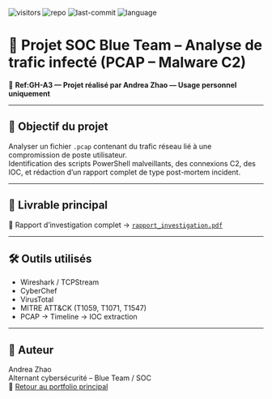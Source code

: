 ![visitors](https://visitor-badge.laobi.icu/badge?page_id=Ghostring-dot.malware-pcap-analysis)
![repo](https://img.shields.io/badge/Projet-Malware_PCAP_Analysis-red)
![last-commit](https://img.shields.io/github/last-commit/Ghostring-dot/malware-pcap-analysis)
![language](https://img.shields.io/github/languages/top/Ghostring-dot/malware-pcap-analysis)


# 🧪 Projet SOC Blue Team – Analyse de trafic infecté (PCAP – Malware C2)  


📄 **Ref:GH-A3 — Projet réalisé par Andrea Zhao — Usage personnel uniquement**

---

## 🔎 Objectif du projet

Analyser un fichier `.pcap` contenant du trafic réseau lié à une compromission de poste utilisateur.  
Identification des scripts PowerShell malveillants, des connexions C2, des IOC, et rédaction d’un rapport complet de type post-mortem incident.

---

## 📄 Livrable principal

📝 Rapport d’investigation complet → [`rapport_investigation.pdf`](./googleauth.pdf)

---

## 🛠️ Outils utilisés

- Wireshark / TCPStream  
- CyberChef  
- VirusTotal  
- MITRE ATT&CK (T1059, T1071, T1547)  
- PCAP → Timeline → IOC extraction

---

## 👤 Auteur

Andrea Zhao  
Alternant cybersécurité – Blue Team / SOC  
📎 [Retour au portfolio principal](https://github.com/Ghostring-dot/blue-team-projects-andrea)
